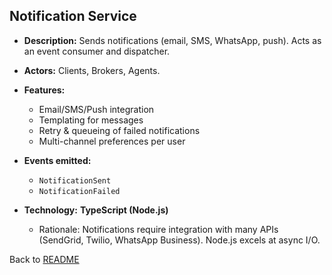 ## Notification Service

* **Description:**
  Sends notifications (email, SMS, WhatsApp, push). Acts as an event consumer and dispatcher.
* **Actors:** Clients, Brokers, Agents.
* **Features:**

  * Email/SMS/Push integration
  * Templating for messages
  * Retry & queueing of failed notifications
  * Multi-channel preferences per user
* **Events emitted:**

  * `NotificationSent`
  * `NotificationFailed`
* **Technology:** **TypeScript (Node.js)**

  * Rationale: Notifications require integration with many APIs (SendGrid, Twilio, WhatsApp Business). Node.js excels at async I/O.

Back to [README](/README.md)